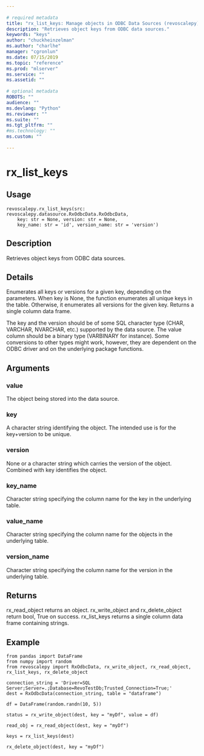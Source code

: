 ```yaml
--- 
 
# required metadata 
title: "rx_list_keys: Manage objects in ODBC Data Sources (revoscalepy)" 
description: "Retrieves object keys from ODBC data sources." 
keywords: "keys" 
author: "chuckheinzelman"
ms.author: "charlhe" 
manager: "cgronlun" 
ms.date: 07/15/2019
ms.topic: "reference" 
ms.prod: "mlserver" 
ms.service: "" 
ms.assetid: "" 
 
# optional metadata 
ROBOTS: "" 
audience: "" 
ms.devlang: "Python" 
ms.reviewer: "" 
ms.suite: "" 
ms.tgt_pltfrm: "" 
#ms.technology: "" 
ms.custom: "" 
 
---
```


# rx_list_keys


 


## Usage



```
revoscalepy.rx_list_keys(src: revoscalepy.datasource.RxOdbcData.RxOdbcData,
    key: str = None, version: str = None,
    key_name: str = 'id', version_name: str = 'version')
```





## Description

Retrieves object keys from ODBC data sources.


## Details

Enumerates all keys or versions for a given key, depending
on the parameters. When key is None, the function enumerates all unique
keys in the table. Otherwise, it enumerates all versions for the given
key. Returns a single column data frame.

The key and the version should be of some SQL character type
(CHAR, VARCHAR, NVARCHAR, etc.) supported by the data source. The value
column should be a binary type (VARBINARY for instance). Some
conversions to other types might work, however, they are dependent on
the ODBC driver and on the underlying package functions.


## Arguments


### value

The object being stored into the data source.


### key

A character string identifying the object. The intended use is
for the key+version to be unique.


### version

None or a character string which carries the version of the
object. Combined with key identifies the object.


### key_name

Character string specifying the column name for the key in
the underlying table.


### value_name

Character string specifying the column name for the
objects in the underlying table.


### version_name

Character string specifying the column name for the
version in the underlying table.


## Returns

rx_read_object returns an object. rx_write_object and rx_delete_object
return bool, True on success. rx_list_keys returns a single column
data frame containing strings.


## Example



```
from pandas import DataFrame
from numpy import random
from revoscalepy import RxOdbcData, rx_write_object, rx_read_object, rx_list_keys, rx_delete_object

connection_string = 'Driver=SQL Server;Server=.;Database=RevoTestDb;Trusted_Connection=True;'
dest = RxOdbcData(connection_string, table = "dataframe")

df = DataFrame(random.randn(10, 5))

status = rx_write_object(dest, key = "myDf", value = df)

read_obj = rx_read_object(dest, key = "myDf")

keys = rx_list_keys(dest)

rx_delete_object(dest, key = "myDf")
```

